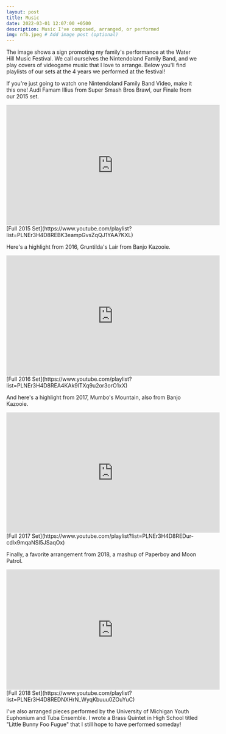 ```yaml
---
layout: post
title: Music
date: 2022-03-01 12:07:00 +0500
description: Music I've composed, arranged, or performed
img: nfb.jpeg # Add image post (optional)
---
```

The image shows a sign promoting my family's performance at the Water Hill Music Festival. We call ourselves the Nintendoland Family Band, and we play covers of videogame music that I love to arrange. Below you'll find playlists of our sets at the 4 years we performed at the festival!

If you're just going to watch one Nintendoland Family Band Video, make it this one! Audi Famam Illius from Super Smash Bros Brawl, our Finale from our 2015 set.
<iframe width="560" height="315" src="https://www.youtube.com/embed/ZHzhCfx6pSw?start=2352" title="YouTube video player" frameborder="0" allow="accelerometer; autoplay; clipboard-write; encrypted-media; gyroscope; picture-in-picture" allowfullscreen></iframe>
[Full 2015 Set](https://www.youtube.com/playlist?list=PLNEr3H4D8REBK3eampGvsZqQJ1YAA7KXL)

Here's a highlight from 2016, Gruntilda's Lair from Banjo Kazooie.
<iframe width="560" height="315" src="https://www.youtube.com/embed/syvUWkppxsk?start=2352" title="YouTube video player" frameborder="0" allow="accelerometer; autoplay; clipboard-write; encrypted-media; gyroscope; picture-in-picture" allowfullscreen></iframe>
[Full 2016 Set](https://www.youtube.com/playlist?list=PLNEr3H4D8REA4KAk9lTXq9u2or3orO1xX)

And here's a highlight from 2017, Mumbo's Mountain, also from Banjo Kazooie.
<iframe width="560" height="315" src="https://www.youtube.com/embed/jfm5julOuFk?start=2352" title="YouTube video player" frameborder="0" allow="accelerometer; autoplay; clipboard-write; encrypted-media; gyroscope; picture-in-picture" allowfullscreen></iframe>
[Full 2017 Set](https://www.youtube.com/playlist?list=PLNEr3H4D8REDur-cdlx9mqaNSI5JSaqOx)

Finally, a favorite arrangement from 2018, a mashup of Paperboy and Moon Patrol.
<iframe width="560" height="315" src="https://www.youtube.com/embed/8Dy4PKViqKA?start=2352" title="YouTube video player" frameborder="0" allow="accelerometer; autoplay; clipboard-write; encrypted-media; gyroscope; picture-in-picture" allowfullscreen></iframe>
[Full 2018 Set](https://www.youtube.com/playlist?list=PLNEr3H4D8REDNXHrN_WyqKbuuu0ZOuYuC)

I've also arranged pieces performed by the University of Michigan Youth Euphonium and Tuba Ensemble. I wrote a Brass Quintet in High School titled "Little Bunny Foo Fugue" that I still hope to have performed someday!

